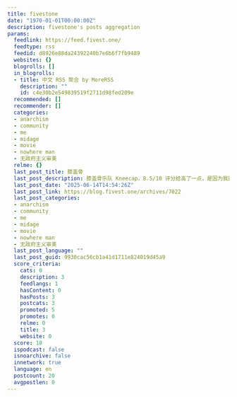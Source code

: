 ```yaml
---
title: fivestone
date: "1970-01-01T00:00:00Z"
description: fivestone's posts aggregation
params:
  feedlink: https://feed.fivest.one/
  feedtype: rss
  feedid: d8926e88da24392240b7e6b6f7fb9489
  websites: {}
  blogrolls: []
  in_blogrolls:
  - title: 中文 RSS 聚合 by MoreRSS
    description: ""
    id: c4e30b2e549839519f2711d98fed209e
  recommended: []
  recommender: []
  categories:
  - anarchism
  - community
  - me
  - midage
  - movie
  - nowhere man
  - 无政府主义审美
  relme: {}
  last_post_title: 膝盖骨
  last_post_description: 膝盖骨乐队 Kneecap，8.5/10 评分给高了一点，是因为我部分地代入了音乐教师 Dj Próvai 的角色，于是它似乎成为了对我而言最好的中年电影之一。
  last_post_date: "2025-06-14T14:54:26Z"
  last_post_link: https://blog.fivest.one/archives/7022
  last_post_categories:
  - anarchism
  - community
  - me
  - midage
  - movie
  - nowhere man
  - 无政府主义审美
  last_post_language: ""
  last_post_guid: 9930cac56cb1a41d1711e824019d45a9
  score_criteria:
    cats: 0
    description: 3
    feedlangs: 1
    hasContent: 0
    hasPosts: 3
    postcats: 3
    promoted: 5
    promotes: 0
    relme: 0
    title: 3
    website: 0
  score: 18
  ispodcast: false
  isnoarchive: false
  innetwork: true
  language: en
  postcount: 20
  avgpostlen: 0
---
```

